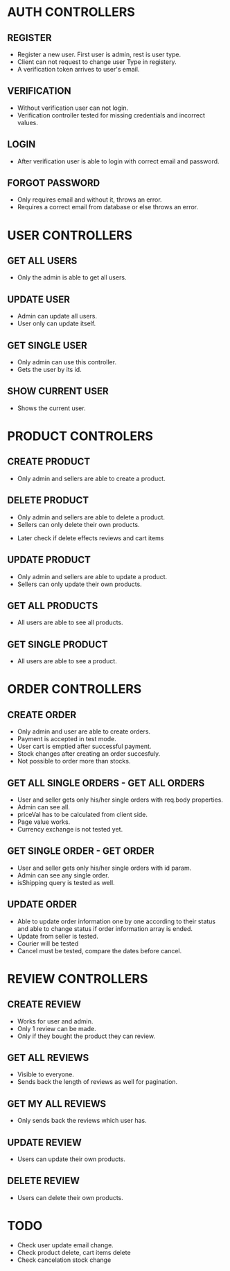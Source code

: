 # AUTH CONTROLLERS

## REGISTER

- Register a new user. First user is admin, rest is user type.
- Client can not request to change user Type in registery.
- A verification token arrives to user's email.

## VERIFICATION

- Without verification user can not login.
- Verification controller tested for missing credentials and incorrect values.

## LOGIN

- After verification user is able to login with correct email and password.

## FORGOT PASSWORD

- Only requires email and without it, throws an error.
- Requires a correct email from database or else throws an error.

# USER CONTROLLERS

## GET ALL USERS

- Only the admin is able to get all users.

## UPDATE USER

- Admin can update all users.
- User only can update itself.

## GET SINGLE USER

- Only admin can use this controller.
- Gets the user by its id.

## SHOW CURRENT USER

- Shows the current user.

# PRODUCT CONTROLERS

## CREATE PRODUCT

- Only admin and sellers are able to create a product.

## DELETE PRODUCT

- Only admin and sellers are able to delete a product.
- Sellers can only delete their own products.
<!-- ! -->
- Later check if delete effects reviews and cart items

## UPDATE PRODUCT

- Only admin and sellers are able to update a product.
- Sellers can only update their own products.

## GET ALL PRODUCTS

- All users are able to see all products.

## GET SINGLE PRODUCT

- All users are able to see a product.

# ORDER CONTROLLERS

## CREATE ORDER

- Only admin and user are able to create orders.
- Payment is accepted in test mode.
- User cart is emptied after successful payment.
- Stock changes after creating an order succesfuly.
- Not possible to order more than stocks.

## GET ALL SINGLE ORDERS - GET ALL ORDERS

- User and seller gets only his/her single orders with req.body properties.
- Admin can see all.
- priceVal has to be calculated from client side.
- Page value works.
- Currency exchange is not tested yet.

## GET SINGLE ORDER - GET ORDER

- User and seller gets only his/her single orders with id param.
- Admin can see any single order.
- isShipping query is tested as well.

## UPDATE ORDER

- Able to update order information one by one according to their status and able to change status if order information array is ended.
- Update from seller is tested.
- Courier will be tested
- Cancel must be tested, compare the dates before cancel.

# REVIEW CONTROLLERS

## CREATE REVIEW

- Works for user and admin.
- Only 1 review can be made.
- Only if they bought the product they can review.

## GET ALL REVIEWS

- Visible to everyone.
- Sends back the length of reviews as well for pagination.

## GET MY ALL REVIEWS

- Only sends back the reviews which user has.

## UPDATE REVIEW

- Users can update their own products.

## DELETE REVIEW

- Users can delete their own products.

# TODO

- Check user update email change.
- Check product delete, cart items delete
- Check cancelation stock change

